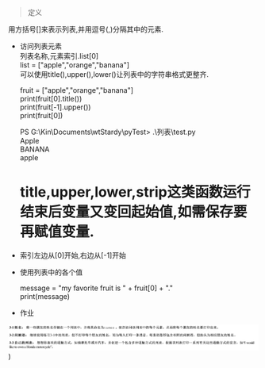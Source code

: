 > 定义  

用方括号[]来表示列表,并用逗号(,)分隔其中的元素.  

* 访问列表元素  
列表名称,元素索引.list[0]  
list = ["apple","orange","banana"]  
可以使用title(),upper(),lower()让列表中的字符串格式更整齐.  

  fruit = ["apple","orange","banana"]   
  print(fruit[0].title())  
  print(fruit[-1].upper())  
  print(fruit[0])  

  PS G:\Kin\Documents\wtStardy\pyTest> .\列表\test.py  
  Apple  
  BANANA  
  apple  
  # title,upper,lower,strip这类函数运行结束后变量又变回起始值,如需保存要再赋值变量.

* 索引左边从[0]开始,右边从[-1]开始  

* 使用列表中的各个值  

  message = "my favorite fruit is " + fruit[0] + "."  
  print(message)  

* 作业  

![列表](homework.PNG))  


